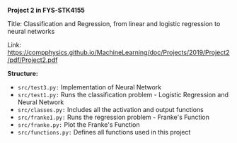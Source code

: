 
**Project 2 in FYS-STK4155**

Title: Classification and Regression, from linear and logistic regression to neural networks

Link: https://compphysics.github.io/MachineLearning/doc/Projects/2019/Project2/pdf/Project2.pdf


**Structure:**

- `src/test3.py:` Implementation of Neural Network
- `src/test1.py:` Runs the classification problem - Logistic Regression and Neural Network
- `src/classes.py:` Includes all the activation and output functions
- `src/franke1.py:` Runs the regression problem - Franke's Function
- `src/franke.py:` Plot the Franke's Function
- `src/functions.py:` Defines all functions used in this project

